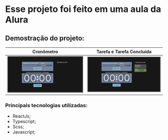 # Esse projeto foi feito em uma aula da Alura

## Demostração do projeto:

Cronômetro            | Tarefa e  Tarefa Concluída
:-------------------------:|:-------------------------:
<img src="Demostracao_print/cronometro.png" width="500"> | <img src="Demostracao_print/cronometro-concluido.png" width="500">

### Principais tecnologias utilizadas:
<ul>
 <li>ReactJs;</li>
 <li>Typescript;</li>
 <li>Scss;</li>
 <li>Javascript;</li>
 </ul>
